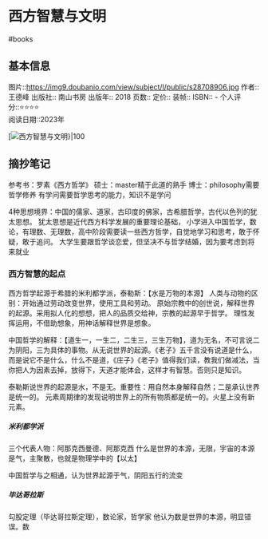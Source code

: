 ---
---

# 西方智慧与文明
#books 
## 基本信息

图片::https://img9.doubanio.com/view/subject/l/public/s28708906.jpg
作者:: 王德峰
出版社:: 南山书房
出版年:: 2018
页数:: 
定价:: 
装帧:: 
ISBN:: -
个人评分::⭐⭐⭐⭐  
阅读日期::2023年

 [![西方智慧与文明}|100](https://img9.doubanio.com/view/subject/l/public/s28708906.jpg )

## 摘抄笔记

参考书：罗素《西方哲学》
硕士：master精于此道的熟手
博士：philosophy需要哲学修养
有学问需要哲学思考的能力，知识不是学问

4种思想境界：中国的儒家、道家，古印度的佛家，古希腊哲学，古代以色列的犹太思想。
犹太思想是近代西方科学发展的重要理论基础，
小学进入中国哲学，数论，有理数、无理数，高中阶段需要读一些西方哲学，自觉地学习和思考，敢于怀疑，敢于追问。
大学生要跟哲学谈恋爱，但坚决不与哲学结婚，因为要考虑到将来就业

### 西方智慧的起点
西方哲学起源于希腊的米利都学派，泰勒斯：【水是万物的本源】
人类与动物的区别：开始通过劳动改变世界，使用工具和劳动。
原始宗教中的创世说，解释世界的起源。采用拟人化的想想，把人的品质交给神，宗教的起源早于哲学。
理性发挥运用，不借助想象，用神话解释世界是想象。

中国哲学的解释：【道生一，一生二，二生三，三生万物】，道为无名，不可言说二为阴阳，三为具体的事物。从无说世界的起源。《老子》五千言没有说道是什么，而是说它不是什么，什么不是道，《庄子》《老子》值得我们读，教我们做减法，当你把人为因素去掉，放得下，天道才能体会，这样才有智慧。否则只是知识。

泰勒斯说世界的起源是水，不是无。重要性：用自然本身解释自然；二是承认世界是统一的。
元素周期律的发现说明世界上的所有物质都是统一的。火星上没有新元素。

##### 米利都学派
三个代表人物：阿那克西曼德、阿那克西
什么是世界的本源，无限，宇宙的本源是气，主聚散，也就是物理学中的【以太】

中国哲学与之相通，认为世界起源于气，阴阳五行的流变
##### 毕达哥拉斯
勾股定理（毕达哥拉斯定理），数论家，哲学家
他认为数是世界的本源，明显错误。数